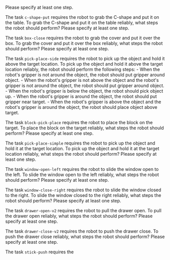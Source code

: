 Please specify at least one step.

The task `c-shape-put` requires the robot to grab the C-shape and put it on the table.
To grab the C-shape and put it on the table reliably, what steps the robot should perform? Please specify at least one step.

The task `box-close` requires the robot to grab the cover and put it over the box.
To grab the cover and put it over the box reliably, what steps the robot should perform? Please specify at least one step.

The task `pick-place-side` requires the robot to pick up the object and hold it above the target location.
To pick up the object and hold it above the target location reliably, the robot should perform the following steps:
    - When the robot's gripper is not around the object, the robot should put gripper around object.
    - When the robot's gripper is not above the object and the robot's gripper is not around the object, the robot should put gripper around object.
    - When the robot's gripper is below the object, the robot should pick object up.
    - When the robot's gripper is around the object, the robot should put gripper near target.
    - When the robot's gripper is above the object and the robot's gripper is around the object, the robot should place object above target.

The task `block-pick-place` requires the robot to place the block on the target.
To place the block on the target reliably, what steps the robot should perform? Please specify at least one step.

The task `pick-place-simple` requires the robot to pick up the object and hold it at the target location.
To pick up the object and hold it at the target location reliably, what steps the robot should perform? Please specify at least one step.

The task `window-open-left` requires the robot to slide the window open to the left.
To slide the window open to the left reliably, what steps the robot should perform? Please specify at least one step.

The task `window-close-right` requires the robot to slide the window closed to the right.
To slide the window closed to the right reliably, what steps the robot should perform? Please specify at least one step.

The task `drawer-open-v2` requires the robot to pull the drawer open.
To pull the drawer open reliably, what steps the robot should perform? Please specify at least one step.

The task `drawer-close-v2` requires the robot to push the drawer close.
To push the drawer close reliably, what steps the robot should perform? Please specify at least one step.

The task `stick-push` requires the